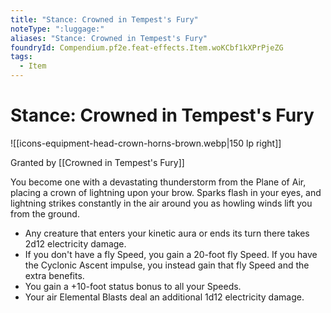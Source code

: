 ```yaml
---
title: "Stance: Crowned in Tempest's Fury"
noteType: ":luggage:"
aliases: "Stance: Crowned in Tempest's Fury"
foundryId: Compendium.pf2e.feat-effects.Item.woKCbf1kXPrPjeZG
tags:
  - Item
---
```


# Stance: Crowned in Tempest's Fury
![[icons-equipment-head-crown-horns-brown.webp|150 lp right]]

Granted by [[Crowned in Tempest's Fury]]

You become one with a devastating thunderstorm from the Plane of Air, placing a crown of lightning upon your brow. Sparks flash in your eyes, and lightning strikes constantly in the air around you as howling winds lift you from the ground.

*   Any creature that enters your kinetic aura or ends its turn there takes 2d12 electricity damage.
*   If you don't have a fly Speed, you gain a 20-foot fly Speed. If you have the Cyclonic Ascent impulse, you instead gain that fly Speed and the extra benefits.
*   You gain a +10-foot status bonus to all your Speeds.
*   Your air Elemental Blasts deal an additional 1d12 electricity damage.
